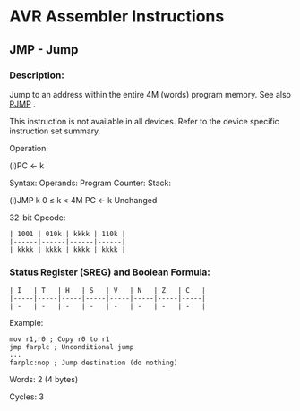 AVR Assembler Instructions
==========================

JMP - Jump
----------

### Description:

Jump to an address within the entire 4M (words) program memory. See also <a href="avrassembler.wb_RJMP.html" class="xref" title="RJMP- Relative Jump">RJMP</a> .

This instruction is not available in all devices. Refer to the device specific instruction set summary.

Operation:

(i)PC ← k

Syntax: Operands: Program Counter: Stack:

(i)JMP k 0 ≤ k &lt; 4M PC ← k Unchanged

32-bit Opcode:

```
| 1001 | 010k | kkkk | 110k |
|------|------|------|------|
| kkkk | kkkk | kkkk | kkkk |
```
### Status Register (SREG) and Boolean Formula:

```
| I   | T   | H   | S   | V   | N   | Z   | C   |
|-----|-----|-----|-----|-----|-----|-----|-----|
| -   | -   | -   | -   | -   | -   | -   | -   |
```
Example:

``` programlisting
mov r1,r0 ; Copy r0 to r1
jmp farplc ; Unconditional jump
...
farplc:nop ; Jump destination (do nothing)
```

Words: 2 (4 bytes)

Cycles: 3

